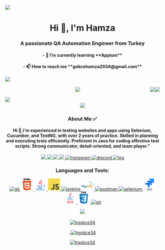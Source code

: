 
![](./profile-3d-contrib/profile-night-rainbow.svg) 

<h1 align="center">Hi 👋, I'm Hamza</h1>

<h3 align="center">A passionate QA Automation Engineer from Turkey</h3>

 <h4 align="center">- 🌱 I’m currently learning **Appium**</h4>
 <h4 align="center">- 📫 How to reach me **gokcehamza2934@gmail.com**</h4>
  
 ![](./profile-3d-contrib/profile-night-rainbow.svg)

<a href="https://hits.seeyoufarm.com"><img src="https://hits.seeyoufarm.com/api/count/incr/badge.svg?url=https%3A%2F%2Fgithub.com%2Fgjbae1212%2Fhit-counter&count_bg=%233D8CC8&title_bg=%23555555&icon=nestjs.svg&icon_color=%23E7E7E7&title=hits&edge_flat=false" align="right"/></a>

<p align="center"><img src="https://i.imgur.com/A6bWGFl.gif"/>
<img src="https://komarev.com/ghpvc/?username=hgokce34&&style=plastics&&color=yellow" align="right"/> </p>
<img src="https://www.animatedimages.org/data/media/562/animated-line-image-0184.gif" width="1920" />


 <!--Coder Uncle Pic-->
<div id="header" align="center">
<img src="https://cdn.dribbble.com/users/1162077/screenshots/3848914/programmer.gif" width="300"/> 

### </path></svg>  </a> About Me ✅  </h2>

<h4 align="center">Hi 👋,I'm experienced in testing websites and apps using Selenium, Cucumber, and TestNG, with over 2 years of practice. Skilled in planning and executing tests efficiently. Proficient in Java for coding effective test scripts. Strong communicator, detail-oriented, and team player."</h4>

<div align="center"> 
  <a href="https://www.linkedin.com/in/hamza-gokce-1997b81b2/" target="_blank">
    <img src="https://img.shields.io/badge/-LinkedIn-%23333?style=for-the-badge&logo=linkedin&logoColor=blue" target="_blank">
  </a>
  <a href = "mailto:gokcehamza2934@gmail.com">
    <img src="https://img.shields.io/badge/-Gmail-%23333?style=for-the-badge&logo=gmail&logoColor=reed" target="_blank">
  </a>
  <a href="(https://medium.com/@gokcehamza2934)">
   <img src="https://img.shields.io/badge/Medium-%23333?style=for-the-badge&logo=medium&logoColor=white" target="_blank"/>
  </a>
  <a href="https://twitter.com/thelastdiver">
   <img src="https://img.shields.io/badge/twitter-%23333?style=for-the-badge&logo=twitter&logoColor=#00aced"/>
  </a>
  <a href="https://www.instagram.com/hamzagokce.travel/?hl=tr" target="_blank">
   <img alt="Instagram" src="https://img.shields.io/badge/instagram-%23333?&style=for-the-badge&logo=instagram&logoColor=#E1306C "/>
  </a>
  <a href="(https://discord.com/channels/@me)" target="_blank">
   <img alt="discord" src="https://img.shields.io/badge/Discord-%23333?style=for-the-badge&logo=discord&logoColor=#7289d9"/>
  </a>
    <a href="https://hamzagokce.atlassian.net/jira/software/projects/LID/boards/11/backlog" target="_blank">
   <img alt="jira" src="https://img.shields.io/badge/jira-%23333?style=for-the-badge&logo=jira&logoColor=#7289d9"/>
  </a>

<h3 align="center">Languages and Tools:</h3>
<p align="center"> <a href="https://git-scm.com/" target="_blank" rel="noreferrer"> <img src="https://www.vectorlogo.zone/logos/git-scm/git-scm-icon.svg" alt="git" width="40" height="40"/> </a> <a href="https://www.w3.org/html/" target="_blank" rel="noreferrer"> <img src="https://raw.githubusercontent.com/devicons/devicon/master/icons/html5/html5-original-wordmark.svg" alt="html5" width="40" height="40"/> </a> <a href="https://www.java.com" target="_blank" rel="noreferrer"> <img src="https://raw.githubusercontent.com/devicons/devicon/master/icons/java/java-original.svg" alt="java" width="40" height="40"/> </a> <a href="https://developer.mozilla.org/en-US/docs/Web/JavaScript" target="_blank" rel="noreferrer"> <img src="https://raw.githubusercontent.com/devicons/devicon/master/icons/javascript/javascript-original.svg" alt="javascript" width="40" height="40"/> </a> <a href="https://www.jenkins.io" target="_blank" rel="noreferrer"> <img src="https://www.vectorlogo.zone/logos/jenkins/jenkins-icon.svg" alt="jenkins" width="40" height="40"/> </a> <a href="https://www.mysql.com/" target="_blank" rel="noreferrer"> <img src="https://raw.githubusercontent.com/devicons/devicon/master/icons/mysql/mysql-original-wordmark.svg" alt="mysql" width="40" height="40"/> </a> <a href="https://postman.com" target="_blank" rel="noreferrer"> <img src="https://www.vectorlogo.zone/logos/getpostman/getpostman-icon.svg" alt="postman" width="40" height="40"/> </a> <a href="https://www.selenium.dev" target="_blank" rel="noreferrer"> <img src="https://raw.githubusercontent.com/detain/svg-logos/780f25886640cef088af994181646db2f6b1a3f8/svg/selenium-logo.svg" alt="selenium" width="40" height="40"/><a href="https://www.atlassian.com/software/jira" target="_blank" rel="noreferrer"> <img src="https://raw.githubusercontent.com/devicons/devicon/master/icons/jira/jira-original-wordmark.svg" alt="Jira" width="40" height="40"/> </a> <a href="https://www.java.com/tr/" target="_blank" rel="noreferrer"><img src="https://raw.githubusercontent.com/devicons/devicon/master/icons/java/java-original-wordmark.svg" alt="java" width="40" height="40"/> </a> <a href="https://www.w3schools.com/css/" target="_blank" rel="noreferrer"> <img src="https://raw.githubusercontent.com/devicons/devicon/master/icons/css3/css3-original-wordmark.svg" alt="css3" width="40" height="40"/> </a> <a href="https://git-scm.com/" target="_blank" rel="noreferrer"> <img src="https://www.vectorlogo.zone/logos/git-scm/git-scm-icon.svg" alt="git" width="40" height="40"/> </a> <a href="https://www.w3.org/html/" target="_blank" rel="noreferrer"><a href="https://www.w3schools.com/html/" target="_blank" rel="noreferrer"> 
 </p>


![](./profile-3d-contrib/profile-night-rainbow.svg) 

<p><img align="center" src="https://github-readme-stats.vercel.app/api/top-langs?username=hgokce34&show_icons=true&locale=en&layout=compact" alt="hgokce34" /></p>

<p>&nbsp;<img align="center" src="https://github-readme-stats.vercel.app/api?username=hgokce34&show_icons=true&locale=en" alt="hgokce34" /></p>

<p><img align="center" src="https://github-readme-streak-stats.herokuapp.com/?user=hgokce34&" alt="hgokce34" /></p>


